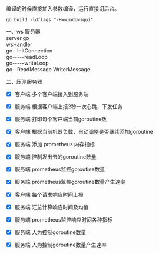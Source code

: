 编译的时候直接加入参数编译，运行直接切后台。
```
go build -ldflags "-H=windowsgui"
```
一、ws 服务器   
server.go   
wsHandler   
   go--InitConnection   
   go-----readLoop   
   go-----writeLoop   
   go--ReadMessage   WriterMessage    
   
二、压测服务器   
- [x] 客户端 多个客户端接入到服务端 
- [x] 服务端 根据客户端上报2秒一次心跳，下发任务
- [x] 服务端 打印每个客户端当前goroutine数
- [x] 客户端 根据当前机器负载，自动调整是否继续添加goroutine
- [x] 服务端 添加 prometheus 内存指标
- [x] 服务端 控制发出去的goroutine数量
- [x] 服务端 prometheus监控goroutine数量
- [x] 服务端 prometheus监控goroutine数量产生速率
- [x] 客户端 每个请求响应时间上报
- [x] 服务端 汇总计算响应时间及均值
- [x] 服务端 prometheus监控响应时间各种指标
- [x] 服务端 人为控制goroutine数量
- [x] 服务端 人为控制goroutine数量产生速率

